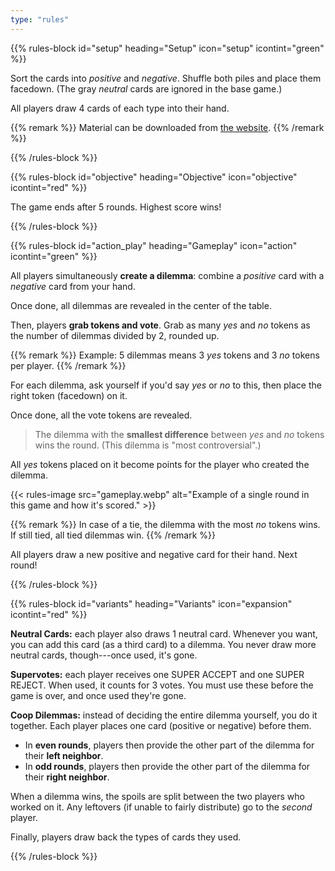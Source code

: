 ```yaml
---
type: "rules"
---
```


{{% rules-block id="setup" heading="Setup" icon="setup" icontint="green" %}}

Sort the cards into _positive_ and _negative_. Shuffle both piles and place them facedown. (The gray _neutral_ cards are ignored in the base game.)

All players draw 4 cards of each type into their hand.

{{% remark %}}
Material can be downloaded from [the website](https://pandaqi.com/the-game-of-dilemmas/).
{{% /remark %}}

{{% /rules-block %}}

{{% rules-block id="objective" heading="Objective" icon="objective" icontint="red" %}}

The game ends after 5 rounds. Highest score wins!

{{% /rules-block %}}

{{% rules-block id="action_play" heading="Gameplay" icon="action" icontint="green" %}}

All players simultaneously **create a dilemma**: combine a _positive_ card with a _negative_ card from your hand.

Once done, all dilemmas are revealed in the center of the table.

Then, players **grab tokens and vote**. Grab as many _yes_ and _no_ tokens as the number of dilemmas divided by 2, rounded up. 

{{% remark %}}
Example: 5 dilemmas means 3 _yes_ tokens and 3 _no_ tokens per player.
{{% /remark %}}

For each dilemma, ask yourself if you'd say _yes_ or _no_ to this, then place the right token (facedown) on it.

Once done, all the vote tokens are revealed.

> The dilemma with the **smallest difference** between _yes_ and _no_ tokens wins the round. (This dilemma is "most controversial".)

All _yes_ tokens placed on it become points for the player who created the dilemma.

{{< rules-image src="gameplay.webp" alt="Example of a single round in this game and how it's scored." >}}

{{% remark %}}
In case of a tie, the dilemma with the most _no_ tokens wins. If still tied, all tied dilemmas win.
{{% /remark %}}

All players draw a new positive and negative card for their hand. Next round!

{{% /rules-block %}}

{{% rules-block id="variants" heading="Variants" icon="expansion" icontint="red" %}}

**Neutral Cards:** each player also draws 1 neutral card. Whenever you want, you can add this card (as a third card) to a dilemma. You never draw more neutral cards, though---once used, it's gone.

**Supervotes:** each player receives one SUPER ACCEPT and one SUPER REJECT. When used, it counts for 3 votes. You must use these before the game is over, and once used they're gone.

**Coop Dilemmas:** instead of deciding the entire dilemma yourself, you do it together. Each player places one card (positive or negative) before them. 
* In **even rounds**, players then provide the other part of the dilemma for their **left neighbor**.
* In **odd rounds**, players then provide the other part of the dilemma for their **right neighbor**.

When a dilemma wins, the spoils are split between the two players who worked on it. Any leftovers (if unable to fairly distribute) go to the _second_ player.

Finally, players draw back the types of cards they used.

{{% /rules-block %}}